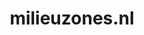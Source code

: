 ---
layout: post
title:  "milieuzones.nl"
internal_url:  "/data/milieuzones.nl.html"
categories: dutchgov
---